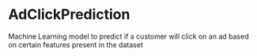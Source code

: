# AdClickPrediction
Machine Learning model to predict if a customer will click on an ad based on certain features present in the dataset
